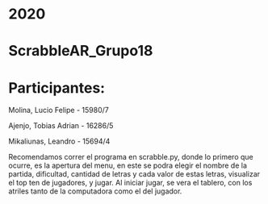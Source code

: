 # 2020
# ScrabbleAR_Grupo18       

# Participantes:

Molina, Lucio Felipe   -   15980/7


Ajenjo, Tobias Adrian   -   16286/5


Mikaliunas, Leandro   -   15694/4

Recomendamos correr el programa en scrabble.py, donde lo primero que ocurre, es la apertura del menu, en este
se podra elegir el nombre de la partida, dificultad, cantidad de letras y cada valor de estas letras,
visualizar el top ten de jugadores, y jugar.
Al iniciar jugar, se vera el tablero, con los atriles tanto de la computadora como el del jugador.
